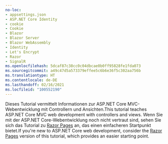 ```yaml
---
no-loc:
- appsettings.json
- ASP.NET Core Identity
- cookie
- Cookie
- Blazor
- Blazor Server
- Blazor WebAssembly
- Identity
- Let's Encrypt
- Razor
- SignalR
ms.openlocfilehash: 5dcaf87c38cc0c04dbcae0b0ff95828fe1fda073
ms.sourcegitcommit: a49c47d5a573379effee5c6b6e36f5c302aa756b
ms.translationtype: HT
ms.contentlocale: de-DE
ms.lasthandoff: 02/16/2021
ms.locfileid: "100552190"
---
```

<span data-ttu-id="36bf4-101">Dieses Tutorial vermittelt Informationen zur ASP.NET Core MVC-Webentwicklung mit Controllern und Ansichten.</span><span class="sxs-lookup"><span data-stu-id="36bf4-101">This tutorial teaches ASP.NET Core MVC web development with controllers and views.</span></span> <span data-ttu-id="36bf4-102">Wenn Sie mit der ASP.NET Core-Webentwicklung noch nicht vertraut sind, sehen Sie sich das Tutorial zu [Razor Pages](xref:tutorials/razor-pages/razor-pages-start) an, das einen einfacheren Startpunkt bietet.</span><span class="sxs-lookup"><span data-stu-id="36bf4-102">If you're new to ASP.NET Core web development, consider the [Razor Pages](xref:tutorials/razor-pages/razor-pages-start) version of this tutorial, which provides an easier starting point.</span></span>
